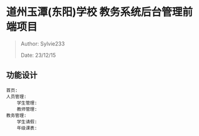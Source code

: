# 道州玉潭(东阳)学校 教务系统后台管理前端项目

> Author: Sylvie233
>
> Date: 23/12/15

## 功能设计
```
首页:
人员管理:
    学生管理:
    教师管理:
教务管理:
    学生请假:
    年级课表:
